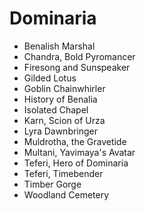 # Dominaria

- Benalish Marshal
- Chandra, Bold Pyromancer
- Firesong and Sunspeaker
- Gilded Lotus
- Goblin Chainwhirler
- History of Benalia
- Isolated Chapel
- Karn, Scion of Urza
- Lyra Dawnbringer
- Muldrotha, the Gravetide
- Multani, Yavimaya's Avatar
- Teferi, Hero of Dominaria
- Teferi, Timebender
- Timber Gorge
- Woodland Cemetery		
